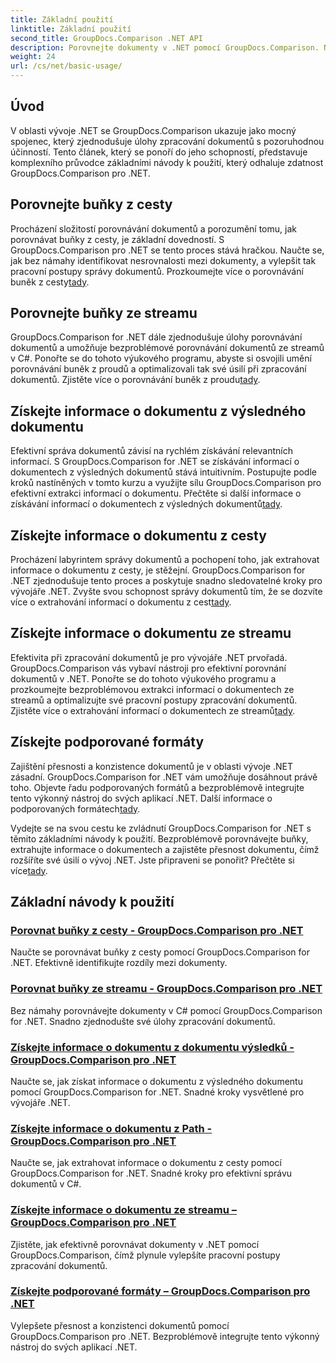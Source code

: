 ```yaml
---
title: Základní použití
linktitle: Základní použití
second_title: GroupDocs.Comparison .NET API
description: Porovnejte dokumenty v .NET pomocí GroupDocs.Comparison. Naučte se základní výukové programy týkající se porovnávání buněk, extrakce informací o dokumentu a podporovaných formátů.
weight: 24
url: /cs/net/basic-usage/
---
```

## Úvod

V oblasti vývoje .NET se GroupDocs.Comparison ukazuje jako mocný spojenec, který zjednodušuje úlohy zpracování dokumentů s pozoruhodnou účinností. Tento článek, který se ponoří do jeho schopností, představuje komplexního průvodce základními návody k použití, který odhaluje zdatnost GroupDocs.Comparison pro .NET.

## Porovnejte buňky z cesty
 Procházení složitostí porovnávání dokumentů a porozumění tomu, jak porovnávat buňky z cesty, je základní dovedností. S GroupDocs.Comparison pro .NET se tento proces stává hračkou. Naučte se, jak bez námahy identifikovat nesrovnalosti mezi dokumenty, a vylepšit tak pracovní postupy správy dokumentů. Prozkoumejte více o porovnávání buněk z cesty[tady](./compare-cells-from-path/).

## Porovnejte buňky ze streamu
GroupDocs.Comparison for .NET dále zjednodušuje úlohy porovnávání dokumentů a umožňuje bezproblémové porovnávání dokumentů ze streamů v C#. Ponořte se do tohoto výukového programu, abyste si osvojili umění porovnávání buněk z proudů a optimalizovali tak své úsilí při zpracování dokumentů. Zjistěte více o porovnávání buněk z proudu[tady](./compare-cells-from-stream/).

## Získejte informace o dokumentu z výsledného dokumentu
 Efektivní správa dokumentů závisí na rychlém získávání relevantních informací. S GroupDocs.Comparison for .NET se získávání informací o dokumentech z výsledných dokumentů stává intuitivním. Postupujte podle kroků nastíněných v tomto kurzu a využijte sílu GroupDocs.Comparison pro efektivní extrakci informací o dokumentu. Přečtěte si další informace o získávání informací o dokumentech z výsledných dokumentů[tady](./get-document-info-from-result-document/).

## Získejte informace o dokumentu z cesty
Procházení labyrintem správy dokumentů a pochopení toho, jak extrahovat informace o dokumentu z cesty, je stěžejní. GroupDocs.Comparison for .NET zjednodušuje tento proces a poskytuje snadno sledovatelné kroky pro vývojáře .NET. Zvyšte svou schopnost správy dokumentů tím, že se dozvíte více o extrahování informací o dokumentu z cest[tady](./get-document-info-from-path/).

## Získejte informace o dokumentu ze streamu
 Efektivita při zpracování dokumentů je pro vývojáře .NET prvořadá. GroupDocs.Comparison vás vybaví nástroji pro efektivní porovnání dokumentů v .NET. Ponořte se do tohoto výukového programu a prozkoumejte bezproblémovou extrakci informací o dokumentech ze streamů a optimalizujte své pracovní postupy zpracování dokumentů. Zjistěte více o extrahování informací o dokumentech ze streamů[tady](./get-document-info-from-stream/).

## Získejte podporované formáty
Zajištění přesnosti a konzistence dokumentů je v oblasti vývoje .NET zásadní. GroupDocs.Comparison for .NET vám umožňuje dosáhnout právě toho. Objevte řadu podporovaných formátů a bezproblémově integrujte tento výkonný nástroj do svých aplikací .NET. Další informace o podporovaných formátech[tady](./get-supported-formats/).

 Vydejte se na svou cestu ke zvládnutí GroupDocs.Comparison for .NET s těmito základními návody k použití. Bezproblémově porovnávejte buňky, extrahujte informace o dokumentech a zajistěte přesnost dokumentu, čímž rozšíříte své úsilí o vývoj .NET. Jste připraveni se ponořit? Přečtěte si více[tady](https://tutorials.groupdocs.com/comparison/net).
## Základní návody k použití
### [Porovnat buňky z cesty - GroupDocs.Comparison pro .NET](./compare-cells-from-path/)
Naučte se porovnávat buňky z cesty pomocí GroupDocs.Comparison for .NET. Efektivně identifikujte rozdíly mezi dokumenty.
### [Porovnat buňky ze streamu - GroupDocs.Comparison pro .NET](./compare-cells-from-stream/)
Bez námahy porovnávejte dokumenty v C# pomocí GroupDocs.Comparison for .NET. Snadno zjednodušte své úlohy zpracování dokumentů.
### [Získejte informace o dokumentu z dokumentu výsledků - GroupDocs.Comparison pro .NET](./get-document-info-from-result-document/)
Naučte se, jak získat informace o dokumentu z výsledného dokumentu pomocí GroupDocs.Comparison for .NET. Snadné kroky vysvětlené pro vývojáře .NET.
### [Získejte informace o dokumentu z Path - GroupDocs.Comparison pro .NET](./get-document-info-from-path/)
Naučte se, jak extrahovat informace o dokumentu z cesty pomocí GroupDocs.Comparison for .NET. Snadné kroky pro efektivní správu dokumentů v C#.
### [Získejte informace o dokumentu ze streamu – GroupDocs.Comparison pro .NET](./get-document-info-from-stream/)
Zjistěte, jak efektivně porovnávat dokumenty v .NET pomocí GroupDocs.Comparison, čímž plynule vylepšíte pracovní postupy zpracování dokumentů.
### [Získejte podporované formáty – GroupDocs.Comparison pro .NET](./get-supported-formats/)
Vylepšete přesnost a konzistenci dokumentů pomocí GroupDocs.Comparison pro .NET. Bezproblémově integrujte tento výkonný nástroj do svých aplikací .NET.